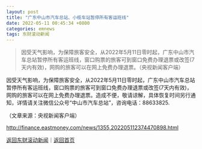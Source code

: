 ```yaml
---
layout: post
title: "广东中山市汽车总站、小榄车站暂停所有客运班线"
date: 2022-05-11 00:45:34 +0800
categories: emnews
tags: 东财滚动新闻
---
```

> 因受天气影响，为保障旅客安全，从2022年5月11日零时起，广东中山市汽车总站暂停所有客运班线，窗口购票的旅客可到窗口免费办理退票或改签(7天内有效)，网购的旅客可以在网上免费办理退票。（央视新闻客户端）

<p>因受天气影响，为保障旅客安全，从2022年5月11日零时起，广东中山市汽车总站暂停所有客运班线，窗口购票的旅客可到窗口免费办理退票或改签(7天内有效)，网购的旅客可以在网上免费办理退票。造成不便，敬请谅解，具体恢复时间另行通知，详情请关注微信公众号“中山市汽车总站”，咨询电话：88633825.</p><p class="em_media">（文章来源：央视新闻客户端）</p>

<http://finance.eastmoney.com/news/1355,202205112374470898.html>

[返回东财滚动新闻](//finews.withounder.com/emnews/)｜[返回首页](//finews.withounder.com/)